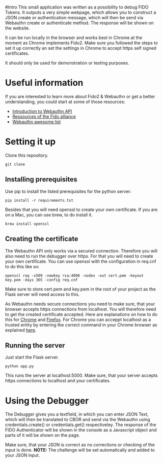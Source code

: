 #Intro
This small application was written as a possibility to debug FIDO Tokens. It outputs a very simple webpage, which allows you to construct a JSON create or authentication message, which will then be send via Webauthn create or authenticate method. The response will be shown on the website.

It can be run locally in the browser and works best in Chrome at the moment as Chrome implements Fido2. Make sure you followed the steps to set it up correctly an set the settings in Chrome to accept https self signed certificates.

It should only be used for demonstration or testing purposes. 

# Useful information
If you are interested to learn more about Fido2 & Webauthn or get a better understanding, you could start at some of those resources:

- [Introduction to Webauthn API](https://medium.com/@herrjemand/introduction-to-webauthn-api-5fd1fb46c285)
- [Ressources of the Fido alliance](https://fidoalliance.org/developers/)
- [Webauthn awesome list](https://github.com/herrjemand/awesome-webauthn)

# Setting it up
Clone this repository.
```
git clone
```

## Installing prerequisites
Use pip to install the listed prerequisites for the python server:
```
pip install -r requirements.txt
```

Besides that you will need openssl to create your own certificate. If you are on a Mac, you can use brew, to do install it.
```
brew install openssl
```

## Creating the certificate
The Webauthn API only works via a secured connection. Therefore you will also need to run the debugger over https. For that you will need to create your own certificate. You can use openssl with the configuration in req.cnf to do this like so:
```
openssl req -x509 -newkey rsa:4096 -nodes -out cert.pem -keyout key.pem -days 365 -config req.cnf 

```

Make sure to store cert.pem and key.pem in the root of your project as the Flask server will need access to this.

As Webauthn needs secure connections you need to make sure, that your browser accepts https connections from localhost. You will therefore need to get the created certificate accepted. Here are explanations on how to do this for [Chrome](https://www.robpeck.com/2010/10/google-chrome-mac-os-x-and-self-signed-ssl-certificates/#.WPpqZFKZNE4) and [Firefox](https://javorszky.co.uk/2019/11/06/get-firefox-to-trust-your-self-signed-certificates/). For Chrome you can acceppt localhost as a trusted entity by entering the correct command in your Chrome browser as explained [here](https://stackoverflow.com/a/31900210). 

## Running the server
Just start the Flask server.
```
python app.py 
```
This runs the server at localhost:5000. Make sure, that your server accepts https connections to localhost and your certificates.

# Using the Debugger
The Debugger gives you a textfield, in which you can enter JSON Text, which will then be translated to CBOR and send via the Webauthn using credentials.create() or credentials.get() respectiveley. The response of the FIDO Authenticator will be shown in the console as a Javascript object and parts of it will be shown on the page. 

Make sure, that your JSON is correct as no corrections or checking of the input is done.
**NOTE:** The challenge will be set automatically and added to your JSON input.
